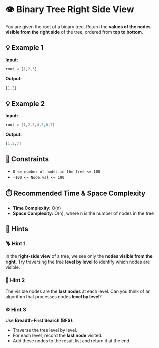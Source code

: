# 👁️ Binary Tree Right Side View

You are given the root of a binary tree.
Return the **values of the nodes visible from the right side** of the tree, ordered from **top to bottom**.

## 💡 Example 1

**Input:**

```python
root = [1,2,3]
```

**Output:**

```python
[1,3]
```

## 💡 Example 2

**Input:**

```python
root = [1,2,3,4,5,6,7]
```

**Output:**

```python
[1,3,7]
```

## 📏 Constraints

* `0 <= number of nodes in the tree <= 100`
* `-100 <= Node.val <= 100`

## ⏱️ Recommended Time & Space Complexity

* **Time Complexity:** O(n)
* **Space Complexity:** O(n), where n is the number of nodes in the tree

## 🧠 Hints

### 🪜 Hint 1

In the **right-side view** of a tree, we see only the **nodes visible from the right**.
Try traversing the tree **level by level** to identify which nodes are visible.

### 🧩 Hint 2

The visible nodes are the **last nodes** at each level.
Can you think of an algorithm that processes nodes **level by level**?

### ⚙️ Hint 3

Use **Breadth-First Search (BFS)**:

* Traverse the tree level by level.
* For each level, record the **last node** visited.
* Add these nodes to the result list and return it at the end.
